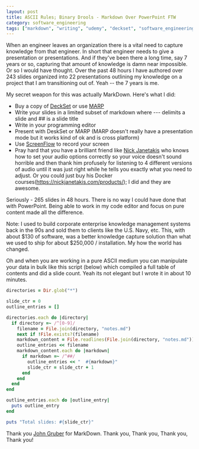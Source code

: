 ```yaml
---
layout: post
title: ASCII Rules; Binary Drools - Markdown Over PowerPoint FTW
category: software_engineering
tags: ["markdown", "writing", "udemy", "deckset", "software_engineering", "knowledge_capture"]
---
```

When an engineer leaves an organization there is a vital need to capture knowledge from that engineer.  In short that engineer needs to give a presentation or presentations.  And if they've been there a long time, say 7 years or so, capturing that amount of knowledge is damn near impossible.  Or so I would have thought.  Over the past 48 hours I have authored over 243 slides organized into 22 presentations outlining my knowledge on a project that I am transitioning out of.  Yeah -- the 7 years is me.  

My secret weapon for this was actually MarkDown.  Here's what I did:

* Buy a copy of [DeckSet](http://www.decksetapp.com/) or use [MARP](https://github.com/yhatt/marp)
* Write your slides in a limited subset of markdown where --- delimits a slide and ## is a slide title
* Write in your programming editor
* Present with DeskSet or MARP (MARP doesn't really have a presentation mode but it works kind of ok and is cross platform)
* Use [ScreenFlow](http://www.telestream.net/screenflow/overview.htm) to record your screen
* Pray hard that you have a brilliant friend like [Nick Janetakis](https://nickjanetakis.com/) who knows how to set your audio options correctly so your voice doesn't sound horrible and then thank him profusely for listening to 4 different versions of audio until it was just right while he tells you exactly what you need to adjust.  Or you could just buy his Docker courses(https://nickjanetakis.com/products/); I did and they are awesome.

Seriously - 265 slides in 48 hours.  There is no way I could have done that with PowerPoint.  Being able to work in my code editor and focus on pure content made all the difference.

Note: I used to build corporate enterprise knowledge management systems back in the 90s and sold them to clients like the U.S. Navy, etc.  This, with about $130 of software, was a better knowledge capture solution than what we used to ship for about $250,000 / installation.  My how the world has changed.

Oh and when you are working in a pure ASCII medium you can manipulate your data in bulk like this script (below) which compiled a full table of contents and did a slide count.  Yeah its not elegant but I wrote it in about 10 minutes.

```ruby
directories = Dir.glob("*")

slide_ctr = 0
outline_entries = []

directories.each do |directory|
  if directory =~ /^[0-9]/
    filename = File.join(directory, "notes.md")
    next if !File.exists?(filename)
    markdown_content = File.readlines(File.join(directory, "notes.md"))
    outline_entries << filename
    markdown_content.each do |markdown|
      if markdown =~ /^##/
        outline_entries << "  #{markdown}"
        slide_ctr = slide_ctr + 1
      end
    end
  end
end

outline_entries.each do |outline_entry|
  puts outline_entry
end

puts "Total slides: #{slide_ctr}"
```

Thank you [John Gruber](http://daringfireball.net/) for MarkDown.  Thank you, Thank you, Thank you, Thank you!